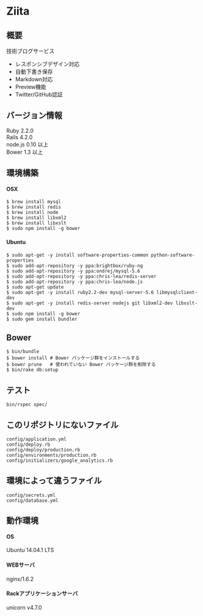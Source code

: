 Ziita
=====

概要
--
技術ブログサービス  
* レスポンシブデザイン対応
* 自動下書き保存
* Markdown対応
* Preview機能
* Twitter/GitHub認証

  
  
バージョン情報
--
Ruby 2.2.0  
Rails 4.2.0  
node.js 0.10 以上  
Bower 1.3 以上  
  
  
環境構築
--

#### OSX

```
$ brew install mysql
$ brew install redis
$ brew install node
$ brew install libxml2
$ brew install libxslt
$ sudo npm install -g bower
```

#### Ubuntu

```
$ sudo apt-get -y install software-properties-common python-software-properties
$ sudo add-apt-repository -y ppa:brightbox/ruby-ng
$ sudo add-apt-repository -y ppa:ondrej/mysql-5.6
$ sudo add-apt-repository -y ppa:chris-lea/redis-server
$ sudo add-apt-repository -y ppa:chris-lea/node.js
$ sudo apt-get update
$ sudo apt-get -y install ruby2.2-dev mysql-server-5.6 libmysqlclient-dev
$ sudo apt-get -y install redis-server nodejs git libxml2-dev libxslt-dev
$ sudo npm install -g bower
$ sudo gem install bundler
```

Bower
--

```
$ bin/bundle
$ bower install # Bower パッケージ群をインストールする
$ bower prune   # 使われていない Bower パッケージ群を削除する
$ bin/rake db:setup
```

テスト
--
`bin/rspec spec/`  

このリポジトリにないファイル
--
`config/application.yml`  
`config/deploy.rb`  
`config/deploy/production.rb`  
`config/environments/production.rb`  
`config/initializers/google_analytics.rb`  

環境によって違うファイル
--
`config/secrets.yml`  
`config/database.yml`  

動作環境
--
#### OS
Ubuntu 14.04.1 LTS  
#### WEBサーバ
nginx/1.6.2  
#### Rackアプリケーションサーバ
unicorn v4.7.0  
